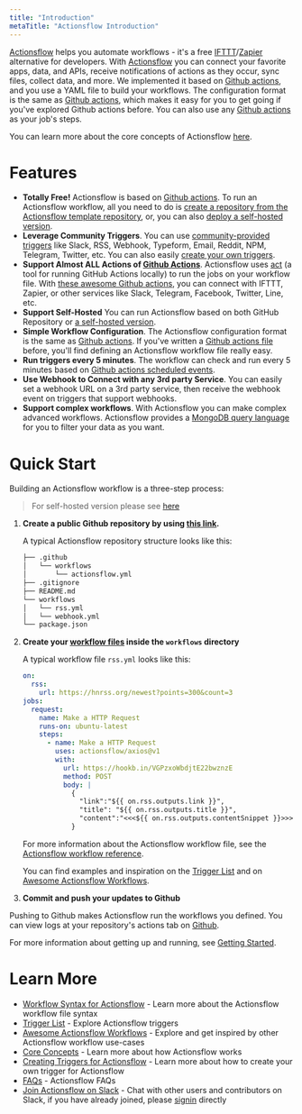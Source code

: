 ```yaml
---
title: "Introduction"
metaTitle: "Actionsflow Introduction"
---
```


[Actionsflow](https://github.com/actionsflow/actionsflow) helps you automate workflows - it's a free [IFTTT](https://ifttt.com/)/[Zapier](https://zapier.com/) alternative for developers. With [Actionsflow](https://github.com/actionsflow/actionsflow) you can connect your favorite apps, data, and APIs, receive notifications of actions as they occur, sync files, collect data, and more. We implemented it based on [Github actions](https://docs.github.com/en/actions), and you use a YAML file to build your workflows. The configuration format is the same as [Github actions](https://docs.github.com/en/actions/configuring-and-managing-workflows/configuring-a-workflow), which makes it easy for you to get going if you've explored Github actions before. You can also use any [Github actions](https://github.com/marketplace?type=actions) as your job's steps.

You can learn more about the core concepts of Actionsflow [here](/docs/concepts.md).

# Features

- **Totally Free!** Actionsflow is based on [Github actions](https://docs.github.com/en/actions). To run an Actionsflow workflow, all you need to do is [create a repository from the Actionsflow template repository](https://github.com/actionsflow/actionsflow-workflow-default/generate), or, you can also [deploy a self-hosted version](/docs/self-hosted.md).
- **Leverage Community Triggers**. You can use [community-provided triggers](/docs/triggers.md#triggers-list) like Slack, RSS, Webhook, Typeform, Email, Reddit, NPM, Telegram, Twitter, etc. You can also easily [create your own triggers](/docs/creating-triggers.md).
- **Support Almost ALL Actions of [Github Actions](https://github.com/marketplace?type=actions)**. Actionsflow uses [act](https://github.com/nektos/act) (a tool for running GitHub Actions locally) to run the jobs on your workflow file. With [these awesome Github actions](/docs/actions.md), you can connect with IFTTT, Zapier, or other services like Slack, Telegram, Facebook, Twitter, Line, etc.
- **Support Self-Hosted** You can run Actionsflow based on both GitHub Repository or [a self-hosted version](/docs/self-hosted).
- **Simple Workflow Configuration**. The Actionsflow configuration format is the same as [Github actions](https://docs.github.com/en/actions/configuring-and-managing-workflows/configuring-a-workflow). If you've written a [Github actions file](https://docs.github.com/en/actions/configuring-and-managing-workflows/configuring-a-workflow) before, you'll find defining an Actionsflow workflow file really easy.
- **Run triggers every 5 minutes**. The workflow can check and run every 5 minutes based on [Github actions scheduled events](https://docs.github.com/en/actions/reference/events-that-trigger-workflows#scheduled-events).
- **Use Webhook to Connect with any 3rd party Service**. You can easily set a webhook URL on a 3rd party service, then receive the webhook event on triggers that support webhooks.
- **Support complex workflows**. With Actionsflow you can make complex advanced workflows. Actionsflow provides a [MongoDB query language](/docs/workflow.md#ontriggerconfigfilter) for you to filter your data as you want.

# Quick Start

Building an Actionsflow workflow is a three-step process:

> For self-hosted version please see [here](/docs/self-hosted.md)

1. **Create a public Github repository by using [this link](https://github.com/actionsflow/actionsflow-workflow-default/generate).**

   A typical Actionsflow repository structure looks like this:

   ```sh
   ├── .github
   │   └── workflows
   │       └── actionsflow.yml
   ├── .gitignore
   ├── README.md
   └── workflows
   │   └── rss.yml
   │   └── webhook.yml
   └── package.json
   ```

1. **Create your [workflow files](/docs/workflow.md) inside the `workflows` directory**

   A typical workflow file `rss.yml` looks like this:

   ```yaml
   on:
     rss:
       url: https://hnrss.org/newest?points=300&count=3
   jobs:
     request:
       name: Make a HTTP Request
       runs-on: ubuntu-latest
       steps:
         - name: Make a HTTP Request
           uses: actionsflow/axios@v1
           with:
             url: https://hookb.in/VGPzxoWbdjtE22bwznzE
             method: POST
             body: |
               {
                 "link":"${{ on.rss.outputs.link }}", 
                 "title": "${{ on.rss.outputs.title }}",
                 "content":"<<<${{ on.rss.outputs.contentSnippet }}>>>"
               }
   ```

   For more information about the Actionsflow workflow file, see the
   [Actionsflow workflow reference](/docs/workflow.md).

   You can find examples and inspiration on the [Trigger List](/docs/triggers.md) and on [Awesome Actionsflow Workflows](https://github.com/actionsflow/awesome-actionsflow).

1. **Commit and push your updates to Github**

Pushing to Github makes Actionsflow run the workflows you defined. You can view logs at your repository's actions tab on [Github](https://github.com).

For more information about getting up and running, see [Getting Started](/docs/getting-started.md).

# Learn More

- [Workflow Syntax for Actionsflow](/docs/workflow.md) - Learn more about the Actionsflow workflow file syntax
- [Trigger List](/docs/triggers.md) - Explore Actionsflow triggers
- [Awesome Actionsflow Workflows](https://github.com/actionsflow/awesome-actionsflow) - Explore and get inspired by other Actionsflow workflow use-cases
- [Core Concepts](/docs/concepts.md) - Learn more about how Actionsflow works
- [Creating Triggers for Actionsflow](/docs/creating-triggers.md) - Learn more about how to create your own trigger for Actionsflow
- [FAQs](/docs/faqs.md) - Actionsflow FAQs
- [Join Actionsflow on Slack](https://forms.gle/9VvTVne6oU7zBCeVA) - Chat with other users and contributors on Slack, if you have already joined, please [signin](https://actionsflow.slack.com) directly
